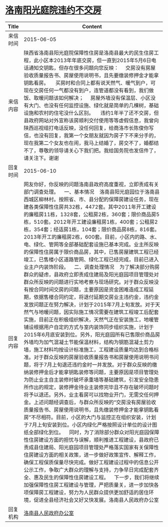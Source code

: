 # <a href="http://www.shangluo.gov.cn/zmhd/ldxxxx.jsp?urltype=leadermail.LeaderMailContentUrl&wbtreeid=1112&leadermailid=3165">洛南阳光庭院违约不交房</a>
| Title |                                                                                                                                                                                                                                                                                                                                                                                                                                                                                                                                                                                                                    Content                                                                                                                                                                                                                                                                                                                                                                                                                                                                                                                                                                                                                    |
|:-----:|-----------------------------------------------------------------------------------------------------------------------------------------------------------------------------------------------------------------------------------------------------------------------------------------------------------------------------------------------------------------------------------------------------------------------------------------------------------------------------------------------------------------------------------------------------------------------------------------------------------------------------------------------------------------------------------------------------------------------------------------------------------------------------------------------------------------------------------------------------------------------------------------------------------------------------------------------------------------------------------------------------------------------------------------------------------------------------------------------------------------------------------------------------------------------------------------------------------------------------------------------|
| 来信时间  | 2015-06-05                                                                                                                                                                                                                                                                                                                                                                                                                                                                                                                                                                                                                                                                                                                                                                                                                                                                                                                                                                                                                                                                                                                                                                                                                                    |
| 来信内容  | 陕西省洛南县阳光庭院保障性住房是洛南县最大的民生住房工程，此小区本2013年年底交房，但一直到2015年5月6日电话通知交钥匙，但存在很多问题向您反映：     交房没有房屋验收质量报告书、房屋使用说明书，且先要缴装修押金才能拿钥匙看房。     买房时和合同上都有说天然气、暖气到户，可现在交房任何一气都没有到户，连管道都没有看到，我们做饭、取暖问题该如何解决；     房屋外墙没有保温层、小区没有大门、也没有任何监控设施、绿化就是简单的几棵树，基础设施和农村的住宅没什么区别。     违约1年半了还不交房，但县政府网站对外宣称该房顺利交付使用等等虚假信息，我曾向陕西巡视组打电话反映，没任何回复，给商洛市长陈俊你写信，也没有回复，我第一个女朋友就因为房子下不来分手的，现在我第二个女友也在闹，我马上结婚了，房交不了，婚都结不了，尊敬的领导请关心下我们把。我给国务院也发信件了，请关注下。谢谢                                                                                                                                                                                                                                                                                                                                                                                                                                                                                                                                                                                                                                                                                                                                                                                                                               |
| 回复时间  | 2015-06-10                                                                                                                                                                                                                                                                                                                                                                                                                                                                                                                                                                                                                                                                                                                                                                                                                                                                                                                                                                                                                                                                                                                                                                                                                                    |
| 回复内容  | 网友你好，你反映的问题洛南县政府高度重视，立即责成有关部门调查处理。    一、基本情况    洛南县阳光庭园位于洛南县西城区柳林村。按照省、市、县分配的保障房建设任务，现在建各类保障性住房共32栋，4472套。其中2011年开工建设的廉租房11栋，1328套，公租房2栋，360套；限价商品房5栋，510套。2012年开工建设廉租房1栋，400套；公租房2栋，354套；经适房1栋，104套；限价商品房8栋，816套。2013年开工的廉租房2栋，600套。目前，小区内的路、水、电、绿化、管网等全部基础配套设施已基本完成。业主所反映的保障性住房属于限价商品房，其中，已售房屋建筑工程已经竣工，已售楼小区道路管网、绿化工程已经完成，目前已进入业主户内装饰阶段。    二、调查处理情况    为了解决部分购房群众的疑虑，县政府立即责成住建局及阳光庭园项目管理处对群众所反映的问题进行实地考察与现场研究。对于群众反映没有按合同时间交房的问题，主要原因是资金困难造成工程延期，依据售楼合同约定，将退付延期交房业主违约金，违约金发放问题正在努力解决，计划于2015年7月上旬发放。对于天然气与地暖问题，因实际施工情况需要在建筑工程竣工后配套实施，目前正在积极组织解决，天然气正在安装施工，地暖管铺设根据用户自定的方式与室内装饰同步组织实施，计划于2015年6月底安装到位。另外，阳光庭园所有已售限价商品房外墙均为加气混凝土节能保温材料，结构为钢筋混凝土剪力墙，施工材料均按设计标准施工，工程建设质量均达到合格标准。对于群众反映的房屋验收质量报告书和房屋使用说明书问题，将于7月上旬退还违约金时一并发放。对于群众反映的缴纳装修押金后才能拿钥匙装修等问题，主要原因是项目管理处为防止业主自主装修时破坏承重墙等基础建筑，引发安全隐患所作出的规定，装修押金待业主装修完毕且不存在破坏问题时将予以退还。另外，业主看房可以找物业开门，无需交任何押金。上述问题经调查后，与群众所反映的“交房没有房屋验收质量报告书、房屋使用说明书，且先缴装修押金才能拿钥匙看房”不尽相符。目前，小区的大门与监控正在组织安装，计划于7月上旬安装到位。小区内绿化严格按照设计单位的设计图纸全部绿化到位。    同时，为了消除部分群众对阳光庭园保障性住房建设方面的担忧与误解，顺利推进工程建设，县政府已责成县住建局、阳光庭园项目管理处严格落实国家有关保障性住房建设方面的相关政策，进一步做好政策宣传、解释工作，确保工程保质保量尽快完成。做好工程建设过程中的信息公开公示工作，争取广大群众的理解与支持，力争早日完成配套齐全、惠及民生的保障性住房建设工程。    下一步，我们将继续加强保障性住房工程建设与管理，严把质量关，进一步加快各项保障房工程建设，努力为人民群众提供更加舒适的居住环境，促进全县经济社会又好又快发展。洛南县人民政府办公室 |
| 回复机构  | <a href="../../categories/agencies/洛南县人民政府办公室.md">洛南县人民政府办公室</a>                                                                                                                                                                                                                                                                                                                                                                                                                                                                                                                                                                                                                                                                                                                                                                                                                                                                                                                                                                                                                                                                                                                                                                              |